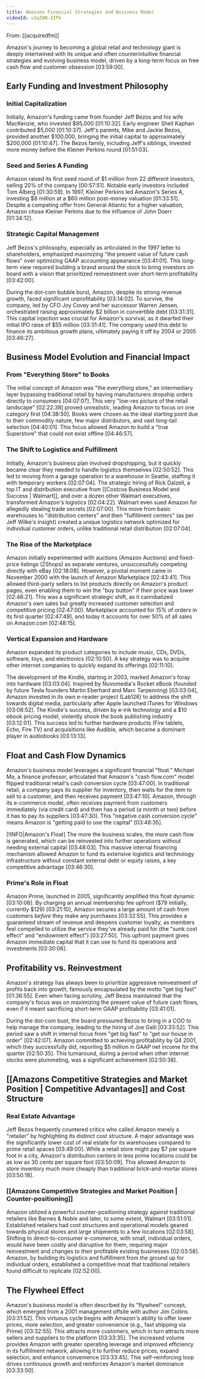 ```yaml
---
title: Amazons Financial Strategies and Business Model
videoId: u3qIWN-ZIPk
---
```


From: [[acquiredfm]] <br/> 

Amazon's journey to becoming a global retail and technology giant is deeply intertwined with its unique and often counterintuitive financial strategies and evolving business model, driven by a long-term focus on free cash flow and customer obsession <a class="yt-timestamp" data-t="03:59:00">[03:59:00]</a>.

## Early Funding and Investment Philosophy

### Initial Capitalization
Initially, Amazon's funding came from founder Jeff Bezos and his wife MacKenzie, who invested $95,000 <a class="yt-timestamp" data-t="01:10:32">[01:10:32]</a>. Early engineer Shell Kaphan contributed $5,000 <a class="yt-timestamp" data-t="01:10:37">[01:10:37]</a>. Jeff's parents, Mike and Jackie Bezos, provided another $100,000, bringing the initial capital to approximately $200,000 <a class="yt-timestamp" data-t="01:10:47">[01:10:47]</a>. The Bezos family, including Jeff's siblings, invested more money before the Kleiner Perkins round <a class="yt-timestamp" data-t="01:51:03">[01:51:03]</a>.

### Seed and Series A Funding
Amazon raised its first seed round of $1 million from 22 different investors, selling 20% of the company <a class="yt-timestamp" data-t="00:57:51">[00:57:51]</a>. Notable early investors included Tom Alberg <a class="yt-timestamp" data-t="01:30:59">[01:30:59]</a>. In 1997, Kleiner Perkins led Amazon's Series A, investing $8 million at a $60 million post-money valuation <a class="yt-timestamp" data-t="01:33:51">[01:33:51]</a>. Despite a competing offer from General Atlantic for a higher valuation, Amazon chose Kleiner Perkins due to the influence of John Doerr <a class="yt-timestamp" data-t="01:34:12">[01:34:12]</a>.

### Strategic Capital Management
Jeff Bezos's philosophy, especially as articulated in the 1997 letter to shareholders, emphasized maximizing "the present value of future cash flows" over optimizing GAAP accounting appearance <a class="yt-timestamp" data-t="03:41:01">[03:41:01]</a>. This long-term view required building a brand around the stock to bring investors on board with a vision that prioritized reinvestment over short-term profitability <a class="yt-timestamp" data-t="03:42:00">[03:42:00]</a>.

During the dot-com bubble burst, Amazon, despite its strong revenue growth, faced significant unprofitability <a class="yt-timestamp" data-t="03:14:02">[03:14:02]</a>. To survive, the company, led by CFO Joy Covey and her successor Warren Jensen, orchestrated raising approximately $2 billion in convertible debt <a class="yt-timestamp" data-t="03:31:31">[03:31:31]</a>. This capital injection was crucial for Amazon's survival, as it dwarfed their initial IPO raise of $55 million <a class="yt-timestamp" data-t="03:31:41">[03:31:41]</a>. The company used this debt to finance its ambitious growth plans, ultimately paying it off by 2004 or 2005 <a class="yt-timestamp" data-t="03:46:27">[03:46:27]</a>.

## Business Model Evolution and Financial Impact

### From "Everything Store" to Books
The initial concept of Amazon was "the everything store," an intermediary layer bypassing traditional retail by having manufacturers dropship orders directly to consumers <a class="yt-timestamp" data-t="04:07:07">[04:07:07]</a>. This very "low-res picture of the retail landscape" <a class="yt-timestamp" data-t="02:22:38">[02:22:38]</a> proved unrealistic, leading Amazon to focus on one category first <a class="yt-timestamp" data-t="04:38:50">[04:38:50]</a>. Books were chosen as the ideal starting point due to their commodity nature, few major distributors, and vast long-tail selection <a class="yt-timestamp" data-t="04:40:01">[04:40:01]</a>. This focus allowed Amazon to build a "true Superstore" that could not exist offline <a class="yt-timestamp" data-t="04:46:57">[04:46:57]</a>.

### The Shift to Logistics and Fulfillment
Initially, Amazon's business plan involved dropshipping, but it quickly became clear they needed to handle logistics themselves <a class="yt-timestamp" data-t="02:50:52">[02:50:52]</a>. This led to moving from a garage operation to a warehouse in Seattle, staffing it with temporary workers <a class="yt-timestamp" data-t="02:07:04">[02:07:04]</a>. The strategic hiring of Rick Dalzell, a top IT and distribution executive from [[Costcos Business Model and Success | Walmart]], and over a dozen other Walmart executives, transformed Amazon's logistics <a class="yt-timestamp" data-t="02:04:22">[02:04:22]</a>. Walmart even sued Amazon for allegedly stealing trade secrets <a class="yt-timestamp" data-t="02:07:00">[02:07:00]</a>. This move from basic warehouses to "distribution centers" and then "fulfillment centers" (as per Jeff Wilke's insight) created a unique logistics network optimized for individual customer orders, unlike traditional retail distribution <a class="yt-timestamp" data-t="02:07:04">[02:07:04]</a>.

### The Rise of the Marketplace
Amazon initially experimented with auctions (Amazon Auctions) and fixed-price listings (ZShops) as separate ventures, unsuccessfully competing directly with eBay <a class="yt-timestamp" data-t="02:18:08">[02:18:08]</a>. However, a pivotal moment came in November 2000 with the launch of Amazon Marketplace <a class="yt-timestamp" data-t="02:43:41">[02:43:41]</a>. This allowed third-party sellers to list products directly on Amazon's product pages, even enabling them to win the "buy button" if their price was lower <a class="yt-timestamp" data-t="02:46:21">[02:46:21]</a>. This was a significant strategic shift, as it cannibalized Amazon's own sales but greatly increased customer selection and competitive pricing <a class="yt-timestamp" data-t="02:47:00">[02:47:00]</a>. Marketplace accounted for 15% of orders in its first quarter <a class="yt-timestamp" data-t="02:47:49">[02:47:49]</a>, and today it accounts for over 50% of all sales on Amazon.com <a class="yt-timestamp" data-t="02:48:15">[02:48:15]</a>.

### Vertical Expansion and Hardware
Amazon expanded its product categories to include music, CDs, DVDs, software, toys, and electronics <a class="yt-timestamp" data-t="02:10:50">[02:10:50]</a>. A key strategy was to acquire other internet companies to quickly expand its offerings <a class="yt-timestamp" data-t="02:11:10">[02:11:10]</a>.

The development of the Kindle, starting in 2003, marked Amazon's foray into hardware <a class="yt-timestamp" data-t="03:03:04">[03:03:04]</a>. Inspired by Nuvomedia's Rocket eBook (founded by future Tesla founders Martin Eberhard and Marc Tarpenning) <a class="yt-timestamp" data-t="03:03:04">[03:03:04]</a>, Amazon invested in its own e-reader project (Lab126) to address the shift towards digital media, particularly after Apple launched iTunes for Windows <a class="yt-timestamp" data-t="03:08:52">[03:08:52]</a>. The Kindle's success, driven by e-ink technology and a $10 ebook pricing model, violently shook the book publishing industry <a class="yt-timestamp" data-t="03:12:01">[03:12:01]</a>. This success led to further hardware products (Fire tablets, Echo, Fire TV) and acquisitions like Audible, which became a dominant player in audiobooks <a class="yt-timestamp" data-t="03:13:13">[03:13:13]</a>.

## Float and Cash Flow Dynamics

Amazon's business model leverages a significant financial "float." Michael Ma, a finance professor, articulated that Amazon's "cash flow.com" model flipped traditional retail's cash conversion cycle <a class="yt-timestamp" data-t="03:47:00">[03:47:00]</a>.
In traditional retail, a company pays its supplier for inventory, then waits for the item to sell to a customer, and then receives payment <a class="yt-timestamp" data-t="03:47:10">[03:47:10]</a>. Amazon, through its e-commerce model, often receives payment from customers immediately (via credit card) and then has a period (a month or two) before it has to pay its suppliers <a class="yt-timestamp" data-t="03:47:30">[03:47:30]</a>. This "negative cash conversion cycle" means Amazon is "getting paid to use the capital" <a class="yt-timestamp" data-t="03:48:35">[03:48:35]</a>.

[!INFO|Amazon's Float]
The more the business scales, the more cash flow is generated, which can be reinvested into further operations without needing external capital <a class="yt-timestamp" data-t="03:48:03">[03:48:03]</a>. This massive internal financing mechanism allowed Amazon to fund its extensive logistics and technology infrastructure without constant external debt or equity raises, a key competitive advantage <a class="yt-timestamp" data-t="03:46:30">[03:46:30]</a>.

### Prime's Role in Float
Amazon Prime, launched in 2005, significantly amplified this float dynamic <a class="yt-timestamp" data-t="03:10:06">[03:10:06]</a>. By charging an annual membership fee upfront ($79 initially, currently $129) <a class="yt-timestamp" data-t="03:21:10">[03:21:10]</a>, Amazon secures a large amount of cash from customers *before* they make any purchases <a class="yt-timestamp" data-t="03:32:55">[03:32:55]</a>. This provides a guaranteed stream of revenue and deepens customer loyalty, as members feel compelled to utilize the service they've already paid for (the "sunk cost effect" and "endowment effect") <a class="yt-timestamp" data-t="03:27:50">[03:27:50]</a>. This upfront payment gives Amazon immediate capital that it can use to fund its operations and investments <a class="yt-timestamp" data-t="03:30:06">[03:30:06]</a>.

## Profitability vs. Reinvestment
Amazon's strategy has always been to prioritize aggressive reinvestment of profits back into growth, famously encapsulated by the motto "get big fast" <a class="yt-timestamp" data-t="01:36:55">[01:36:55]</a>. Even when facing scrutiny, Jeff Bezos maintained that the company's focus was on maximizing the present value of future cash flows, even if it meant sacrificing short-term GAAP profitability <a class="yt-timestamp" data-t="03:41:01">[03:41:01]</a>.

During the dot-com bust, the board pressured Bezos to bring in a COO to help manage the company, leading to the hiring of Joe Galli <a class="yt-timestamp" data-t="03:33:52">[03:33:52]</a>. This period saw a shift in internal focus from "get big fast" to "get our house in order" <a class="yt-timestamp" data-t="02:42:07">[02:42:07]</a>. Amazon committed to achieving profitability by Q4 2001, which they successfully did, reporting $5 million in GAAP net income for the quarter <a class="yt-timestamp" data-t="02:50:35">[02:50:35]</a>. This turnaround, during a period when other internet stocks were plummeting, was a significant achievement <a class="yt-timestamp" data-t="02:50:38">[02:50:38]</a>.

## [[Amazons Competitive Strategies and Market Position | Competitive Advantages]] and Cost Structure

### Real Estate Advantage
Jeff Bezos frequently countered critics who called Amazon merely a "retailer" by highlighting its distinct cost structure. A major advantage was the significantly lower cost of real estate for its warehouses compared to prime retail spaces <a class="yt-timestamp" data-t="03:49:00">[03:49:00]</a>. While a retail store might pay $7 per square foot in a city, Amazon's distribution centers in less prime locations could be as low as 30 cents per square foot <a class="yt-timestamp" data-t="03:50:09">[03:50:09]</a>. This allowed Amazon to store inventory much more cheaply than traditional brick-and-mortar stores <a class="yt-timestamp" data-t="03:50:18">[03:50:18]</a>.

### [[Amazons Competitive Strategies and Market Position | Counter-positioning]]
Amazon utilized a powerful counter-positioning strategy against traditional retailers like Barnes & Noble and later, to some extent, Walmart <a class="yt-timestamp" data-t="03:51:51">[03:51:51]</a>. Established retailers had cost structures and operational models geared towards physical stores and large shipments to a few locations <a class="yt-timestamp" data-t="02:03:58">[02:03:58]</a>. Shifting to direct-to-consumer e-commerce, with small, individual orders, would have been costly and disruptive for them, requiring major reinvestment and changes to their profitable existing businesses <a class="yt-timestamp" data-t="02:03:58">[02:03:58]</a>. Amazon, by building its logistics and fulfillment from the ground up for individual orders, established a competitive moat that traditional retailers found difficult to replicate <a class="yt-timestamp" data-t="02:52:00">[02:52:00]</a>.

## The Flywheel Effect

Amazon's business model is often described by its "flywheel" concept, which emerged from a 2001 management offsite with author Jim Collins <a class="yt-timestamp" data-t="03:31:52">[03:31:52]</a>. This virtuous cycle begins with Amazon's ability to offer lower prices, more selection, and greater convenience (e.g., fast shipping via Prime) <a class="yt-timestamp" data-t="03:32:55">[03:32:55]</a>. This attracts more customers, which in turn attracts more sellers and suppliers to the platform <a class="yt-timestamp" data-t="03:33:35">[03:33:35]</a>. The increased volume provides Amazon with greater operating leverage and improved efficiency in its fulfillment network, allowing it to further reduce prices, expand selection, and enhance convenience <a class="yt-timestamp" data-t="03:33:45">[03:33:45]</a>. This self-reinforcing loop drives continuous growth and reinforces Amazon's market dominance <a class="yt-timestamp" data-t="03:33:50">[03:33:50]</a>.